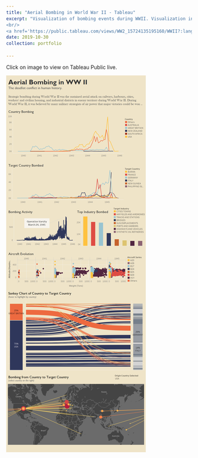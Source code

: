 ```yaml
---
title: "Aerial Bombing in World War II - Tableau"
excerpt: "Visualization of bombing events during WWII. Visualization includes bombing activities, industry bombed and aircraft evolution. Applies Sankey chart, map graph, scatter plot, line graph and bar chart.
<br/>
<a href='https://public.tableau.com/views/WW2_15724135195160/WWII?:language=en&:display_count=y&:origin=viz_share_link'><img src='/assets/images/2019-ww2.png' alt='World War II on Tableau dashboard' width='500'/></a>"
date: 2019-10-30
collection: portfolio

---
```


Click on image to view on Tableau Public live.

[![World War II on Tableau dashboard](/images/WWII.png)](https://public.tableau.com/views/WW2_15724135195160/WWII?:language=en&:display_count=y&:origin=viz_share_link)
